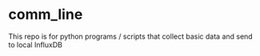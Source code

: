 # comm_line
This repo is for python programs / scripts that collect basic data and send to local InfluxDB
